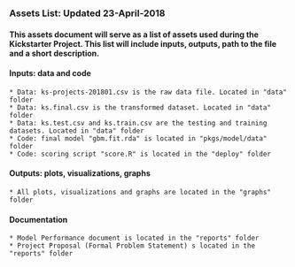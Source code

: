 ### Assets List:  Updated 23-April-2018

#### This assets document will serve as a list of assets used during the Kickstarter Project. This list will include inputs, outputs, path to the file and a short description.

#### Inputs: data and code

    * Data: ks-projects-201801.csv is the raw data file. Located in "data" folder 
    * Data: ks.final.csv is the transformed dataset. Located in "data" folder
    * Data: ks.test.csv and ks.train.csv are the testing and training datasets. Located in "data" folder
    * Code: final model "gbm.fit.rda" is located in "pkgs/model/data" folder
    * Code: scoring script "score.R" is located in the "deploy" folder

#### Outputs: plots, visualizations, graphs
    
    * All plots, visualizations and graphs are located in the "graphs" folder
    
    
#### Documentation

    * Model Performance document is located in the "reports" folder
    * Project Proposal (Formal Problem Statement) s located in the "reports" folder
    


